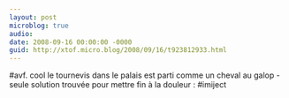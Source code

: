 ```yaml
---
layout: post
microblog: true
audio: 
date: 2008-09-16 00:00:00 -0000
guid: http://xtof.micro.blog/2008/09/16/t923812933.html
---
```

#avf. cool le tournevis dans le palais est parti comme un cheval au galop - seule solution trouvée pour mettre fin à la douleur : #imiject

